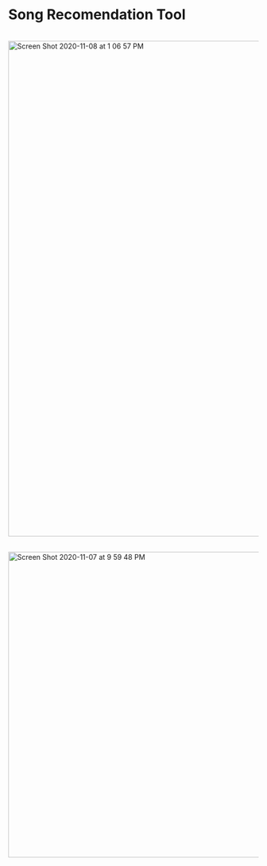 # Song Recomendation Tool


<br><img width="997" alt="Screen Shot 2020-11-08 at 1 06 57 PM" src="https://user-images.githubusercontent.com/54564733/98481919-67dfed80-21c3-11eb-96c1-aab322bb5bca.png"><br><br>


<img width="615" alt="Screen Shot 2020-11-07 at 9 59 48 PM" src="https://user-images.githubusercontent.com/54564733/98481920-6c0c0b00-21c3-11eb-9823-c892f518cf0a.png">
